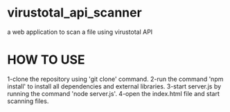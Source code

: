 # virustotal_api_scanner
a web application to scan a file using virustotal API
# HOW TO USE
1-clone the repository using 'git clone' command.
2-run the command 'npm install' to install all dependencies and external libraries.
3-start server.js by running the command 'node server.js'.
4-open the index.html file and start scanning files.
